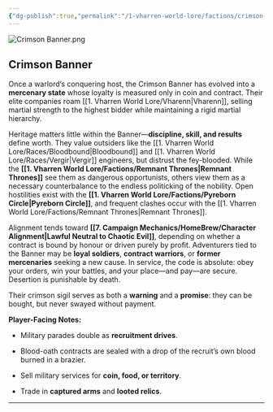 ```yaml
---
{"dg-publish":true,"permalink":"/1-vharren-world-lore/factions/crimson-banner/"}
---
```



![Crimson Banner.png](/img/user/z.%20Assets/Crimson%20Banner.png)
##  **Crimson Banner**

Once a warlord’s conquering host, the Crimson Banner has evolved into a **mercenary state** whose loyalty is measured only in coin and contract. Their elite companies roam [[1. Vharren World Lore/Vharenn\|Vharenn]], selling martial strength to the highest bidder while maintaining a rigid martial hierarchy.

Heritage matters little within the Banner—**discipline, skill, and results** define worth. They value outsiders like the [[1. Vharren World Lore/Races/Bloodbound\|Bloodbound]] and [[1. Vharren World Lore/Races/Vergir\|Vergir]] engineers, but distrust the fey-blooded. While the **[[1. Vharren World Lore/Factions/Remnant Thrones\|Remnant Thrones]]** see them as dangerous opportunists, others view them as a necessary counterbalance to the endless politicking of the nobility. Open hostilities exist with the **[[1. Vharren World Lore/Factions/Pyreborn Circle\|Pyreborn Circle]]**, and frequent clashes occur with the [[1. Vharren World Lore/Factions/Remnant Thrones\|Remnant Thrones]].

Alignment tends toward **[[7. Campaign Mechanics/HomeBrew/Character Alignment\|Lawful Neutral to Chaotic Evil]]**, depending on whether a contract is bound by honour or driven purely by profit. Adventurers tied to the Banner may be **loyal soldiers**, **contract warriors**, or **former mercenaries** seeking a new cause. In service, the code is absolute: obey your orders, win your battles, and your place—and pay—are secure. Desertion is punishable by death.

Their crimson sigil serves as both a **warning** and a **promise**: they can be bought, but never swayed without payment.

**Player-Facing Notes:**

- Military parades double as **recruitment drives**.
    
- Blood-oath contracts are sealed with a drop of the recruit’s own blood burned in a brazier.
    
- Sell military services for **coin, food, or territory**.
    
- Trade in **captured arms** and **looted relics**.
    

---
